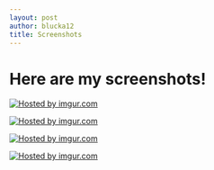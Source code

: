 ```yaml
---
layout: post
author: blucka12
title: Screenshots
---
```


# Here are my screenshots!

<a href="http://imgur.com/3VbQOWs"><img src="http://i.imgur.com/3VbQOWs.png" title="Hosted by imgur.com"/></a>

<a href="http://imgur.com/JiOuFko"><img src="http://i.imgur.com/JiOuFko.png" title="Hosted by imgur.com"/></a>

<a href="http://imgur.com/2Hy5Saj"><img src="http://i.imgur.com/2Hy5Saj.png" title="Hosted by imgur.com"/></a>

<a href="http://imgur.com/Pb2r6Z3"><img src="http://i.imgur.com/Pb2r6Z3.png" title="Hosted by imgur.com"/></a>
